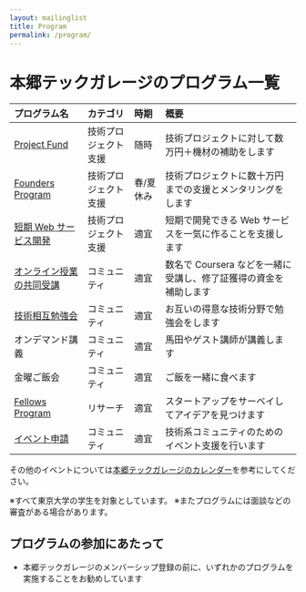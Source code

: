 ```yaml
---
layout: mailinglist
title: Program
permalink: /program/
---
```


# 本郷テックガレージのプログラム一覧

| プログラム名 | カテゴリ | 時期 | 概要 |
| :------ | :------ | :------ | :------ | 
| [Project Fund](/project/) | 技術プロジェクト支援 | 随時 | 技術プロジェクトに対して数万円＋機材の補助をします |  
| [Founders Program](https://www.ducr.u-tokyo.ac.jp/activity/venture/sfp.html) | 技術プロジェクト支援 | 春/夏休み | 技術プロジェクトに数十万円までの支援とメンタリングをします | 
| [短期 Web サービス開発](./web/) | 技術プロジェクト支援 | 適宜 | 短期で開発できる Web サービスを一気に作ることを支援します | 
| [オンライン授業の共同受講](./study/) | コミュニティ | 適宜 | 数名で Coursera などを一緒に受講し、修了証獲得の資金を補助します | 
| [技術相互勉強会](./study/) | コミュニティ | 適宜 | お互いの得意な技術分野で勉強会をします | 
| オンデマンド講義 | コミュニティ | 適宜 | 馬田やゲスト講師が講義します | 
| 金曜ご飯会 | コミュニティ | 適宜 | ご飯を一緒に食べます | 
| [Fellows Program](./fellows/) | リサーチ | 適宜 | スタートアップをサーベイしてアイデアを見つけます | 
| [イベント申請](https://goo.gl/forms/ZhJo5eSdAtLgjHCl1) | コミュニティ | 適宜 | 技術系コミュニティのためのイベント支援を行います | 

その他のイベントについては[本郷テックガレージのカレンダー](../calendar/)を参考にしてください。

※すべて東京大学の学生を対象としています。
※またプログラムには面談などの審査がある場合があります。

## プログラムの参加にあたって

- 本郷テックガレージのメンバーシップ登録の前に、いずれかのプログラムを実施することをお勧めしています
